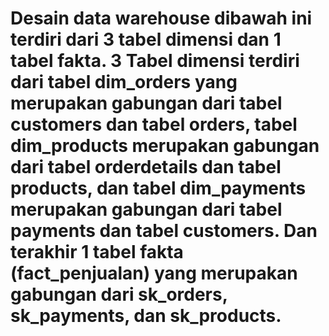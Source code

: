 # Desain data warehouse dibawah ini terdiri dari 3 tabel dimensi dan 1 tabel fakta. 3 Tabel dimensi terdiri dari tabel dim_orders yang merupakan gabungan dari tabel customers dan tabel orders, tabel dim_products merupakan gabungan dari tabel orderdetails dan tabel products, dan tabel dim_payments merupakan gabungan dari tabel payments dan tabel customers. Dan terakhir 1 tabel fakta (fact_penjualan) yang merupakan gabungan dari sk_orders, sk_payments, dan sk_products.
